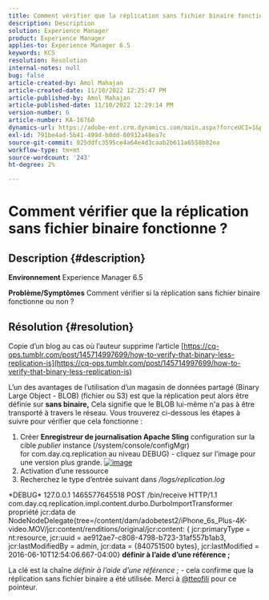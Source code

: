 ```yaml
---
title: Comment vérifier que la réplication sans fichier binaire fonctionne ?
description: Description
solution: Experience Manager
product: Experience Manager
applies-to: Experience Manager 6.5
keywords: KCS
resolution: Resolution
internal-notes: null
bug: false
article-created-by: Amol Mahajan
article-created-date: 11/10/2022 12:25:47 PM
article-published-by: Amol Mahajan
article-published-date: 11/10/2022 12:29:14 PM
version-number: 6
article-number: KA-16760
dynamics-url: https://adobe-ent.crm.dynamics.com/main.aspx?forceUCI=1&pagetype=entityrecord&etn=knowledgearticle&id=2ab840c8-f260-ed11-9561-6045bd006268
exl-id: 791be4ad-5b41-499d-b0dd-80932a48ea7c
source-git-commit: 025ddfc3595ce4a64e4d3caab2b611a6558b82ea
workflow-type: tm+mt
source-wordcount: '243'
ht-degree: 2%

---
```


# Comment vérifier que la réplication sans fichier binaire fonctionne ?

## Description {#description}

<b>Environnement</b>
Experience Manager 6.5


<b>Problème/Symptômes</b>
Comment vérifier si la réplication sans fichier binaire fonctionne ou non ?


## Résolution {#resolution}


Copie d’un blog au cas où l’auteur supprime l’article [https://cq-ops.tumblr.com/post/145714997699/how-to-verify-that-binary-less-replication-is](https://cq-ops.tumblr.com/post/145714997699/how-to-verify-that-binary-less-replication-is)

L’un des avantages de l’utilisation d’un magasin de données partagé (Binary Large Object - BLOB) (fichier ou S3) est que la réplication peut alors être définie sur <b>sans binaire,</b> Cela signifie que le BLOB lui-même n&#39;a pas à être transporté à travers le réseau. Vous trouverez ci-dessous les étapes à suivre pour vérifier que cela fonctionne :



1. Créer <b>Enregistreur de journalisation Apache Sling</b> configuration sur la cible *publier* instance (/system/console/configMgr) for com.day.cq.replication au niveau DEBUG) - cliquez sur l’image pour une version plus grande. [![image](https://64.media.tumblr.com/7399cc8fc96a1bb17456e9aff2af2999/tumblr_inline_p9j3kgHl8K1r414c2_500.png)](https://href.li/?http://jayan.kandathil.ca/CQ-OPS/aem62/LoggingLogger-Replication.png)
2. Activation d’une ressource
3. Recherchez le type d’entrée suivant dans */logs/replication.log*


\*DEBUG\* 127.0.0.1 1465577645518 POST /bin/receive HTTP/1.1 com.day.cq.replication.impl.content.durbo.DurboImportTransformer propriété jcr:data de NodeNodeDelegate{tree=/content/dam/adobetest2/iPhone_6s_Plus-4K-video.MOV/jcr:content/renditions/original/jcr:content: { jcr:primaryType = nt:resource, jcr:uuid = ae912ae7-c808-4798-b723-31af557b1ab3, jcr:lastModifiedBy = admin, jcr:data = {840751500 bytes}, jcr:lastModified = 2016-06-10T12:54:06.667-04:00} <b>définir à l’aide d’une référence ;</b>

La clé est la chaîne *définir à l’aide d’une référence ;* - cela confirme que la réplication sans fichier binaire a été utilisée. Merci à [@tteofili](https://twitter.com/tteofili) pour ce pointeur.
